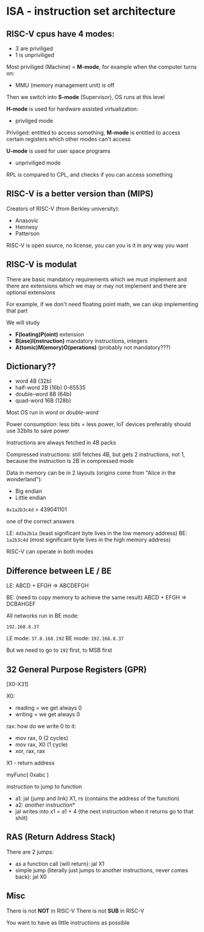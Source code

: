 # ISA - instruction set architecture

## RISC-V cpus have 4 modes:

- 3 are priviliged
- 1 is unpriviliged

Most priviliged (Machine) = **M-mode**, for example when the computer turns on:
- MMU (memory management unit) is off

Then we switch into **S-mode** (Supervisor), OS runs at this level

**H-mode** is used for hardware assisted virtualization:
- privilged mode

Privilged: entitled to access something, **M-mode** is entitled to access certain registers which other modes can't access

**U-mode** is used for user space programs
- unpriviliged mode

RPL is compared to CPL, and checks if you can access something

## RISC-V is a better version than (MIPS)

Creators of RISC-V (from Berkley university):
- Anasovic
- Hennesy
- Patterson

RISC-V is open source, no license, you can you is it in any way you want

## RISC-V is modulat

There are basic mandatory requirements which we must implement
and there are extensions which we may or may not implement and there are
optional extensions

For example, if we don't need floating point math, we can skip implementing that part

We will study
- **F(loating)P(oint)** extension
- **B(ase)I(nstruction)** mandatory instructions, integers
- **A(tomic)M(emory)O(perations)** (probably not mandatory???)

## Dictionary??

- word 4B (32b)
- half-word 2B (16b) 0-65535
- double-word 8B (64b)
- quad-word 16B (128b)

Most OS run in *word* or *double-word*

Power consumption: less bits = less power, IoT devices preferably should use 32bits to save power

Instructions are always fetched in 4B packs

Compressed instructions: still fetches 4B, but gets 2 instructions, not 1, because the instruction is 2B in compressed mode

Data in memory can be in 2 layouts (origins come from "Alice in the wonderland"):
- Big endian
- Little endian


`0x1a2b3c4d` >
439041101

one of the correct answers

LE: `4d3a2b1a` (least significant byte lives in the low memory address)
BE: `1a2b3c4d` (most significant byte lives in the high memory address)

RISC-V can operate in both modes

## Difference between LE / BE

LE:
ABCD + EFGH => ABCDEFGH

BE: (need to copy memory to achieve the same result)
ABCD + EFGH => DCBAHGEF

All networks run in BE mode:

`192.168.8.37`

LE mode: `37.8.168.192`
BE mode: `192.168.8.37`

But we need to go to `192` first, to MSB first


## 32 General Purpose Registers (GPR)

[X0-X31]


X0:
- reading = we get always 0
- writing = we get always 0

rax: how do we write 0 to it:
- mov rax, 0 (2 cycles)
- mov rax, X0 (1 cycle)
- xor, rax, rax

X1 - return address

myFunc( 0xabc )

instruction to jump to function
- a1: jal (jump and link) X1, rs (contains the address of the function)
- a2: *another instruction**
- jal writes into x1 = a1 + 4 (the next instruction when it returns go to that shiit)

## RAS (Return Address Stack)

There are 2 jumps:
- as a function call (will return): jal X1
- simple jump (literally just jumps to another instructions, never comes back): jal X0

## Misc

There is not **NOT** in RISC-V
There is not **SUB** in RISC-V

You want to have as little instructions as possible





